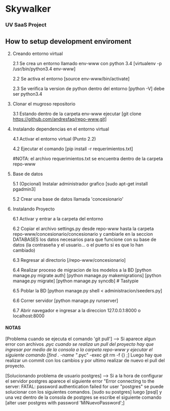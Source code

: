 # Skywalker 

### UV SaaS Project


## How to setup development enviroment




2. Creando entorno virtual

	2.1 Se crea un entorno llamado env-www con python 3.4 [virtualenv -p /usr/bin/python3.4 env-www] 

	2.2 Se activa el entorno [source env-www/bin/activate] 

	2.3 Se verifica la version de python dentro del entorno [python -V] debe ser python3.4
	

3. Clonar el mugroso repositorio

	3.1  Estando dentro de la carpeta env-www ejecutar [git clone https://github.com/andresfaq/repo-www.git]


4. Instalando dependencias en el entorno virtual

	4.1 Activar el entorno virtual (Punto 2.2)
	
	4.2 Ejecutar el comando [pip install -r requerimientos.txt] 
	
	#NOTA: el archivo requerimientos.txt se encuentra dentro de la carpeta repo-www


5. Base de datos

	5.1 (Opcional) Instalar administrador grafico [sudo apt-get install pgadmin3]

	5.2 Crear una base de datos llamada 'concesionario'
	



6. Instalando Proyecto

	6.1 Activar y entrar a la carpeta del entorno
	
	6.2 Copiar el archivo settings.py desde repo-www hasta la carpeta repo-www/concesionario/concesionario y cambiarle en la seccion DATABASES los datos necesarios para que funcione con su base de datos (la contraseña y el usuario... o el puerto si es que lo han cambiado)

	6.3 Regresar al directorio  [/repo-www/concesionario] 
	
	6.4 Realizar proceso de migracion de los modelos a la BD
		[python manage.py migrate auth]
		[python manage.py makemigrations] 
		[python manage.py migrate]
		[python manage.py syncdb] # Tastypie
		
	6.5 Poblar la BD
		[python manage.py shell < administracion/seeders.py]

	6.6 Correr servidor [python manage.py runserver]
	
	6.7 Abrir navegador e ingresar a la direccion 127.0.0.1:8000 o localhost:8000 

#### NOTAS ####

[Problema cuando se ejecuta el comando 'git pull']
--> Si aparece algun error con archivos *.pyc cuando se realiza un pull del proyecto
    hay que ingresar por medio de la consola a la carpeta repo-www y ejecutar el siguiente comando
    [find . -name "*.pyc" -exec git rm -f {} \;] Luego hay que realizar un commit con los cambios 
    y por ultimo realizar de nuevo el pull del proyecto.   

[Solucionando problema de usuario postgres]
--> Si a la hora de configurar el servidor postgres aparece el siguiente error 
    "Error connecting to the server: FATAL:  password authentication failed for user "postgres"
    se puede solucionar con los siguientes comandos. 
    [sudo su postgres] luego [psql] y una vez dentro de la consola de postgres se escribe el siguiente comando 
    [alter user postgres with password 'MiNuevoPassword';]
